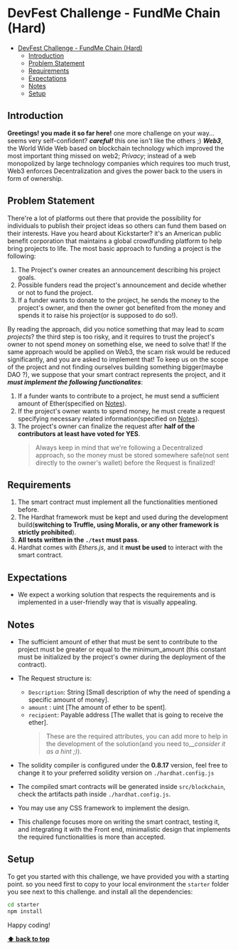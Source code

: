 # DevFest Challenge - FundMe Chain (Hard)

- [DevFest Challenge - FundMe Chain (Hard)](#devfest-challenge---fundme-chain-hard)
  - [Introduction](#introduction)
  - [Problem Statement](#problem-statement)
  - [Requirements](#requirements)
  - [Expectations](#expectations)
  - [Notes](#notes)
  - [Setup](#setup)

## Introduction
**Greetings! you made it so far here!** one more challenge on your way... seems very self-confident? ***careful!*** this one isn't like the others ;)
***Web3***, the World Wide Web based on blockchain technology which improved the most important thing missed on web2; *Privacy*; instead of a web monopolized by large technology companies which requires too much trust, Web3 enforces Decentralization and gives the power back to the users in form of ownership.

## Problem Statement
There're a lot of platforms out there that provide the possibility for individuals to publish their project ideas so others can fund them based on their interests.
Have you heard about Kickstarter? it's an American public benefit corporation that maintains a global crowdfunding platform to help bring projects to life. The most basic approach to funding a project is the following:

1. The Project's owner creates an announcement describing his project goals.
2. Possible funders read the project's announcement and decide whether or not to fund the project.
3. If a funder wants to donate to the project, he sends the money to the project's owner, and then the owner got benefited from the money and spends it to raise his project(or is supposed to do so!).

By reading the approach, did you notice something that may lead to _scam projects_? the third step is too risky, and it requires to  trust the project's owner to not spend money on something else, we need to solve that!
If the same approach would be applied on Web3, the scam risk would be reduced significantly, and you are asked to implement that!
To keep us on the scope of the project and not finding ourselves building something bigger(maybe DAO ?), we suppose that your smart contract represents the project, and it **_must implement the following functionalites_**:

1. If a funder wants to contribute to a project, he must send a sufficient amount of Ether(specified on [Notes](#notes)).
2. If the project's owner wants to spend money, he must create a request specifying necessary related information(specified on [Notes](#notes)).
3. The project's owner can finalize the request after **half of the contributors at least have voted for YES**.
   <br />
   > Always keep in mind that we're following a Decentralized approach, so the money must be stored somewhere safe(not sent directly to the owner's wallet) before the Request is finalized!

## Requirements

1. The smart contract must implement all the functionalities mentioned before.
2. The Hardhat framework must be kept and used during the development build(**switching to Truffle, using Moralis, or any other framework is strictly prohibited**).
3. **All tests written in the `./test` must pass**.
4. Hardhat comes with *Ethers.js*, and it **must be used** to interact with the smart contract.

## Expectations

- We expect a working solution that respects the requirements and is implemented in a user-friendly way that is visually appealing.

## Notes

- The sufficient amount of ether that must be sent to contribute to the project must be greater or equal to the minimum_amount (this constant must be initialized by the project's owner during the deployment of the contract).
- The Request structure is:
  - `Description`: String [Small description of why the need of spending a specific amount of money].
  - `amount` : uint [The amount of ether to be spent].
  - `recipient`: Payable address [The wallet that is going to receive the ether].
    > These are the required attributes, you can add more to help in the development of the solution(and you need to__*consider it as a hint ;)*).
- The solidity compiler is configured under the **0.8.17** version, feel free to change it to your preferred solidity version on `./hardhat.config.js`

- The compiled smart contracts will be generated inside `src/blockchain`, check the artifacts path inside `./hardhat.config.js`.
- You may use any CSS framework to implement the design.
- This challenge focuses more on writing the smart contract, testing it, and integrating it with the Front end, minimalistic design that implements the required functionalities is more than accepted.

## Setup

To get you started with this challenge, we have provided you with a starting point. so you need first to copy to your local environment the `starter` folder you see next to this challenge. and install all the dependencies:

```bash
cd starter
npm install
```

Happy coding!

**[⬆ back to top](#introduction)**